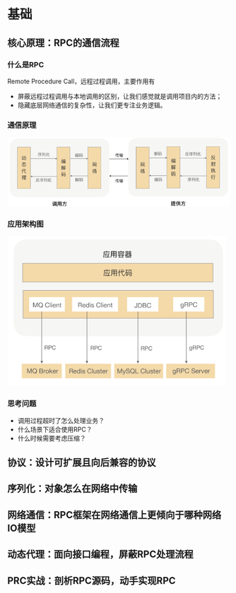 # 基础

## 核心原理：RPC的通信流程

### 什么是RPC

Remote Procedure Call，远程过程调用，主要作用有

- 屏蔽远程过程调用与本地调用的区别，让我们感觉就是调用项目内的方法；
- 隐藏底层网络通信的复杂性，让我们更专注业务逻辑。

### 通信原理

![rpc_principle](RPC实战与核心原理.assets/rpc_principle.png)

### 应用架构图

![1591971027687](RPC实战与核心原理.assets/1591971027687.png)

### 思考问题

- 调用过程超时了怎么处理业务？
- 什么场景下适合使用RPC？
- 什么时候需要考虑压缩？



## 协议：设计可扩展且向后兼容的协议

## 序列化：对象怎么在网络中传输

## 网络通信：RPC框架在网络通信上更倾向于哪种网络IO模型

## 动态代理：面向接口编程，屏蔽RPC处理流程

## PRC实战：剖析RPC源码，动手实现RPC